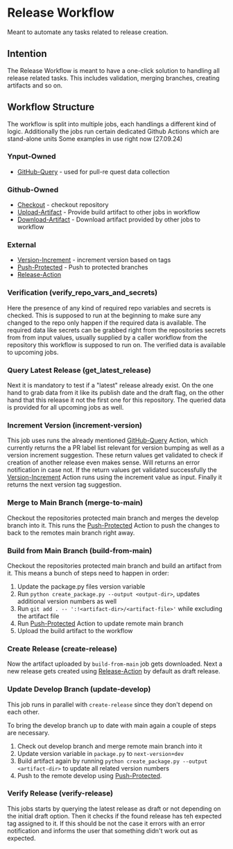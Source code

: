 # Release Workflow

Meant to automate any tasks related to release creation.

## Intention

The Release Workflow is meant to have a one-click solution to handling all release related tasks.
This includes validation, merging branches, creating artifacts and so on.

## Workflow Structure

The workflow is split into multiple jobs, each handlings a different kind of logic.
Additionally the jobs run certain dedicated Github Actions which are stand-alone units
Some examples in use right now (27.09.24)

### Ynput-Owned

* [GitHub-Query](https://github.com/ynput/github-query) - used for pull-re quest data collection

### Github-Owned

* [Checkout](https://github.com/actions/checkout) - checkout repository
* [Upload-Artifact](https://github.com/actions/upload-artifact) - Provide build artifact to other jobs in workflow
* [Download-Artifact](https://github.com/actions/download-artifact) - Download artifact provided by other jobs to workflow

### External

* [Version-Increment](https://github.com/reecetech/version-increment) - increment version based on tags
* [Push-Protected](https://github.com/casperwa/push-protected) - Push to protected branches
* [Release-Action](https://github.com/ncipollo/release-action)

### Verification (verify_repo_vars_and_secrets)

Here the presence of any kind of required repo variables and secrets is checked.
This is supposed to run at the beginning to make sure any changed to the repo only happen if the required data is available.
The required data like secrets can be grabbed right from the repositories secrets from from input values, usually supplied by a caller workflow from the repository this workflow is supposed to run on.
The verified data is available to upcoming jobs.

### Query Latest Release (get_latest_release)

Next it is mandatory to test if a "latest" release already exist.
On the one hand to grab data from it like its publish date and the draft flag, on the other hand that this release it not the first one for this repository.
The queried data is provided for all upcoming jobs as well.

### Increment Version (increment-version)

This job uses runs the already mentioned [GitHub-Query](https://github.com/ynput/github-query) Action, which currently returns the a PR label list relevant for version bumping as well as a version increment suggestion.
These return values get validated to check if creation of another release even makes sense. Will returns an error notification in case not.
If the return values get validated successfully the [Version-Increment](https://github.com/reecetech/version-increment) Action runs using the increment value as input.
Finally it returns the next version tag suggestion.

### Merge to Main Branch (merge-to-main)

Checkout the repositories protected main branch and merges the develop branch into it.
This runs the [Push-Protected](https://github.com/casperwa/push-protected) Action to push the changes to back to the remotes main branch right away.

### Build from Main Branch (build-from-main)

Checkout the repositories protected main branch and build an artifact from it.
This means a bunch of steps need to happen in order:

1. Update the package.py files version variable
1. Run `python create_package.py --output <output-dir>`, updates additional version numbers as well
1. Run `git add . -- ':!<artifact-dir>/<artifact-file>'` while excluding the artifact file
1. Run [Push-Protected](https://github.com/casperwa/push-protected) Action to update remote main branch
1. Upload the build artifact to the workflow

### Create Release (create-release)

Now the artifact uploaded by `build-from-main` job gets downloaded.
Next a new release gets created using [Release-Action](https://github.com/ncipollo/release-action) by default as draft release.

### Update Develop Branch (update-develop)

This job runs in parallel with `create-release` since they don't depend on each other.

To bring the develop branch up to date with main again a couple of steps are necessary.

1. Check out develop branch and merge remote main branch into it
1. Update version variable in `package.py` to `next-version+dev`
1. Build artifact again by running `python create_package.py --output <artifact-dir>` to update all related version numbers
1. Push to the remote develop using [Push-Protected](https://github.com/casperwa/push-protected).

### Verify Release (verify-release)

This jobs starts by querying the latest release as draft or not depending on the initial draft option.
Then it checks if the found release has teh expected tag assigned to it.
If this should be not the case it errors with an error notification and informs the user that something didn't work out as expected.
